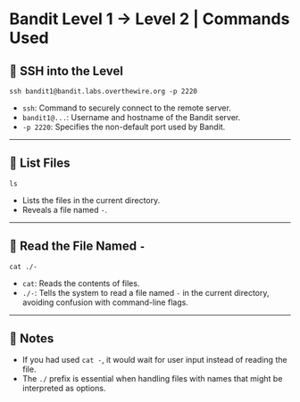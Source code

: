 # Bandit Level 1 → Level 2 | Commands Used

## 🔐 SSH into the Level
```
ssh bandit1@bandit.labs.overthewire.org -p 2220
```
- `ssh`: Command to securely connect to the remote server.
- `bandit1@...`: Username and hostname of the Bandit server.
- `-p 2220`: Specifies the non-default port used by Bandit.

---

## 📁 List Files
```
ls
```
- Lists the files in the current directory.
- Reveals a file named `-`.

---

## 📖 Read the File Named `-`
```
cat ./-
```
- `cat`: Reads the contents of files.
- `./-`: Tells the system to read a file named `-` in the current directory, avoiding confusion with command-line flags.

---

## 📝 Notes
- If you had used `cat -`, it would wait for user input instead of reading the file.
- The `./` prefix is essential when handling files with names that might be interpreted as options.
